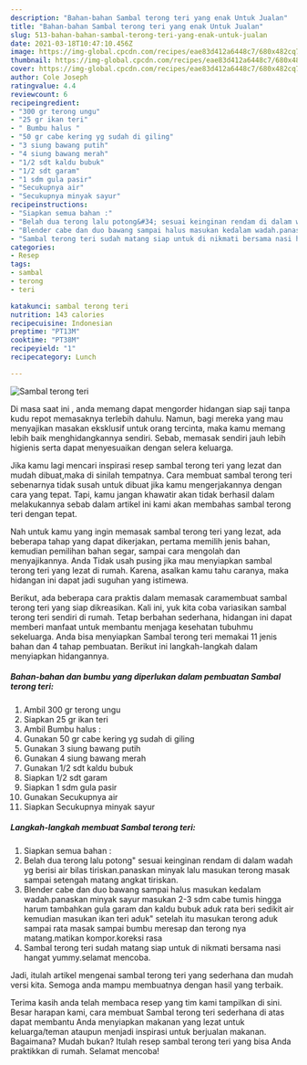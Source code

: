 ```yaml
---
description: "Bahan-bahan Sambal terong teri yang enak Untuk Jualan"
title: "Bahan-bahan Sambal terong teri yang enak Untuk Jualan"
slug: 513-bahan-bahan-sambal-terong-teri-yang-enak-untuk-jualan
date: 2021-03-18T10:47:10.456Z
image: https://img-global.cpcdn.com/recipes/eae83d412a6448c7/680x482cq70/sambal-terong-teri-foto-resep-utama.jpg
thumbnail: https://img-global.cpcdn.com/recipes/eae83d412a6448c7/680x482cq70/sambal-terong-teri-foto-resep-utama.jpg
cover: https://img-global.cpcdn.com/recipes/eae83d412a6448c7/680x482cq70/sambal-terong-teri-foto-resep-utama.jpg
author: Cole Joseph
ratingvalue: 4.4
reviewcount: 6
recipeingredient:
- "300 gr terong ungu"
- "25 gr ikan teri"
- " Bumbu halus "
- "50 gr cabe kering yg sudah di giling"
- "3 siung bawang putih"
- "4 siung bawang merah"
- "1/2 sdt kaldu bubuk"
- "1/2 sdt garam"
- "1 sdm gula pasir"
- "Secukupnya air"
- "Secukupnya minyak sayur"
recipeinstructions:
- "Siapkan semua bahan :"
- "Belah dua terong lalu potong&#34; sesuai keinginan rendam di dalam wadah yg berisi air bilas tiriskan.panaskan minyak lalu masukan terong masak sampai setengah matang angkat tiriskan."
- "Blender cabe dan duo bawang sampai halus masukan kedalam wadah.panaskan minyak sayur masukan 2-3 sdm cabe tumis hingga harum tambahkan gula garam dan kaldu bubuk aduk rata beri sedikit air kemudian masukan ikan teri aduk&#34; setelah itu masukan terong aduk sampai rata masak sampai bumbu meresap dan terong nya matang.matikan kompor.koreksi rasa"
- "Sambal terong teri sudah matang siap untuk di nikmati bersama nasi hangat yummy.selamat mencoba."
categories:
- Resep
tags:
- sambal
- terong
- teri

katakunci: sambal terong teri 
nutrition: 143 calories
recipecuisine: Indonesian
preptime: "PT13M"
cooktime: "PT38M"
recipeyield: "1"
recipecategory: Lunch

---
```



![Sambal terong teri](https://img-global.cpcdn.com/recipes/eae83d412a6448c7/680x482cq70/sambal-terong-teri-foto-resep-utama.jpg)

Di masa  saat ini , anda memang dapat mengorder hidangan siap saji tanpa kudu repot memasaknya terlebih dahulu. Namun, bagi mereka yang mau menyajikan masakan eksklusif untuk orang tercinta, maka kamu memang lebih baik menghidangkannya sendiri. Sebab, memasak sendiri jauh lebih higienis serta dapat menyesuaikan dengan selera keluarga.

Jika kamu lagi mencari inspirasi resep sambal terong teri yang lezat dan mudah dibuat,maka di sinilah tempatnya. Cara membuat sambal terong teri  sebenarnya tidak susah untuk dibuat jika kamu mengerjakannya dengan cara yang tepat. Tapi, kamu jangan khawatir akan tidak berhasil dalam melakukannya 
sebab dalam artikel ini kami akan membahas sambal terong teri dengan tepat.  



Nah untuk kamu yang ingin memasak sambal terong teri yang lezat, ada beberapa tahap yang dapat dikerjakan, pertama memilih jenis bahan, kemudian pemilihan bahan segar, sampai cara mengolah dan menyajikannya. Anda Tidak usah pusing jika mau menyiapkan sambal terong teri yang lezat di rumah. Karena, asalkan kamu  tahu caranya, maka hidangan ini dapat jadi suguhan yang istimewa.

Berikut, ada beberapa cara praktis  dalam memasak caramembuat sambal terong teri yang siap dikreasikan. Kali ini, yuk kita coba variasikan sambal terong teri sendiri di rumah. Tetap berbahan sederhana, hidangan ini dapat memberi manfaat untuk membantu menjaga kesehatan tubuhmu sekeluarga. Anda bisa menyiapkan Sambal terong teri memakai 11 jenis bahan dan 4 tahap pembuatan. Berikut ini langkah-langkah dalam menyiapkan hidangannya.

<!--inarticleads1-->

##### Bahan-bahan dan bumbu yang diperlukan dalam pembuatan Sambal terong teri:

1. Ambil 300 gr terong ungu
1. Siapkan 25 gr ikan teri
1. Ambil  Bumbu halus :
1. Gunakan 50 gr cabe kering yg sudah di giling
1. Gunakan 3 siung bawang putih
1. Gunakan 4 siung bawang merah
1. Gunakan 1/2 sdt kaldu bubuk
1. Siapkan 1/2 sdt garam
1. Siapkan 1 sdm gula pasir
1. Gunakan Secukupnya air
1. Siapkan Secukupnya minyak sayur




<!--inarticleads2-->

##### Langkah-langkah membuat Sambal terong teri:

1. Siapkan semua bahan :
1. Belah dua terong lalu potong&#34; sesuai keinginan rendam di dalam wadah yg berisi air bilas tiriskan.panaskan minyak lalu masukan terong masak sampai setengah matang angkat tiriskan.
1. Blender cabe dan duo bawang sampai halus masukan kedalam wadah.panaskan minyak sayur masukan 2-3 sdm cabe tumis hingga harum tambahkan gula garam dan kaldu bubuk aduk rata beri sedikit air kemudian masukan ikan teri aduk&#34; setelah itu masukan terong aduk sampai rata masak sampai bumbu meresap dan terong nya matang.matikan kompor.koreksi rasa
1. Sambal terong teri sudah matang siap untuk di nikmati bersama nasi hangat yummy.selamat mencoba.




Jadi, itulah artikel mengenai  sambal terong teri  yang sederhana dan mudah versi kita. Semoga anda mampu membuatnya dengan hasil yang terbaik. 

Terima kasih anda telah membaca resep yang tim kami tampilkan di sini. Besar harapan kami, cara membuat  Sambal terong teri sederhana di atas dapat membantu Anda menyiapkan makanan yang lezat untuk keluarga/teman ataupun menjadi inspirasi untuk berjualan makanan. Bagaimana? Mudah bukan? Itulah resep sambal terong teri yang bisa Anda praktikkan di rumah. Selamat mencoba!

